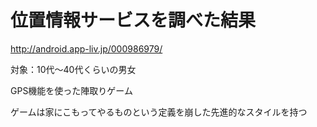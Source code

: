 # 位置情報サービスを調べた結果

http://android.app-liv.jp/000986979/

対象：10代～40代くらいの男女

GPS機能を使った陣取りゲーム

ゲームは家にこもってやるものという定義を崩した先進的なスタイルを持つ
